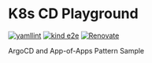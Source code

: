 # K8s CD Playground

[![yamllint](https://github.com/YunosukeY/k8s-cd-playground/actions/workflows/yamllint.yaml/badge.svg?branch=master&event=push)](https://github.com/YunosukeY/k8s-cd-playground/actions/workflows/yamllint.yaml)
[![kind e2e](https://github.com/YunosukeY/k8s-cd-playground/actions/workflows/kind-e2e.yaml/badge.svg?branch=master&event=push)](https://github.com/YunosukeY/k8s-cd-playground/actions/workflows/kind-e2e.yaml)
[![Renovate](https://img.shields.io/badge/renovate-enabled-brightgreen.svg)](https://renovatebot.com)

ArgoCD and App-of-Apps Pattern Sample
